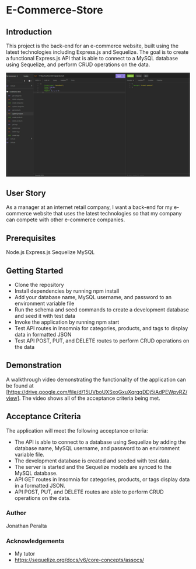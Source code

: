 # E-Commerce-Store

## Introduction
This project is the back-end for an e-commerce website, built using the latest technologies including Express.js and Sequelize. The goal is to create a functional Express.js API that is able to connect to a MySQL database using Sequelize, and perform CRUD operations on the data.

![](/Assets/Images/Screenshot%202023-02-14%20182550.jpg)

## User Story
As a manager at an internet retail company, I want a back-end for my e-commerce website that uses the latest technologies so that my company can compete with other e-commerce companies.

## Prerequisites
Node.js
Express.js
Sequelize
MySQL

## Getting Started
- Clone the repository
- Install dependencies by running npm install
- Add your database name, MySQL username, and password to an environment variable file
- Run the schema and seed commands to create a development database and seed it with test data
- Invoke the application by running npm start
- Test API routes in Insomnia for categories, products, and tags to display data in formatted JSON
- Test API POST, PUT, and DELETE routes to perform CRUD operations on the data

## Demonstration
A walkthrough video demonstrating the functionality of the application can be found at [https://drive.google.com/file/d/15UVboUXSxoGxuXqrqqDDj5iAdPEWpvRZ/view]. The video shows all of the acceptance criteria being met.

## Acceptance Criteria
The application will meet the following acceptance criteria:

- The API is able to connect to a database using Sequelize by adding the database name, MySQL username, and password to an environment variable file.
- The development database is created and seeded with test data.
- The server is started and the Sequelize models are synced to the MySQL database.
- API GET routes in Insomnia for categories, products, or tags display data in a formatted JSON.
- API POST, PUT, and DELETE routes are able to perform CRUD operations on the data.

### Author
Jonathan Peralta 

### Acknowledgements
- My tutor
- https://sequelize.org/docs/v6/core-concepts/assocs/